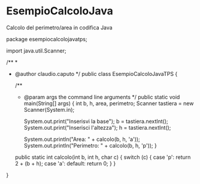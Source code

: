# EsempioCalcoloJava
Calcolo del perimetro/area in codifica Java


package esempiocalcolojavatps;

import java.util.Scanner;

/**
 *
 * @author claudio.caputo
 */
public class EsempioCalcoloJavaTPS {

    /**
     * @param args the command line arguments
     */
    public static void main(String[] args) {
        int b, h, area, perimetro;
        Scanner tastiera = new Scanner(System.in);

        System.out.print("Inserisvi la base");
        b = tastiera.nextInt();
        System.out.print("Inserisci l'altezza");
        h = tastiera.nextInt();

        System.out.println("Area: " + calcolo(b, h, 'a'));
        System.out.println("Perimetro: " + calcolo(b, h, 'p'));
    }

    public static int calcolo(int b, int h, char c) {
        switch (c) {
            case 'p':
                return 2 + (b + h);
            case 'a':
            default:
                return 0;
        }
    }

}

